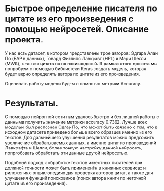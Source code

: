 # Быстрое определение писателя по цитате из его произведения с помощью нейросетей. Описание проекта.

У нас есть датасет, в котором представлены трое авторов: Эдгара Алан По (EAP в данных), Говард Филлипс Лавкравт (HPL) и Мэри Шелли (MWS), а так же цитата из их произведений. В рамках этого проекта мы попробуем с помощью библиотеки Keras создать модель, которая будет верно определять автора по цитате из его произведения.

Оценивать работу модели будем с помощью метрики Accuracy.

# Результаты.
С помощью нейронной сети нам удалось быстро и без лишней работы с данными получить значение метрики accuracy 0.7362. Лучше всех моделью был распознан Эдгар По, что может быть связано с тем, что в исходном датасете приведено больше всего образцов именно из его текстов. Для дальнейшего улучшения результатов можно предложить увеличение обрабатываемых данных, а именно цитат из произведений Лавкрафта и Шелли, более тонкую настройку данной нейросети, попргобовать обработать эти данные другой нейросетью.

Подобный подход к обработке текстов известных писателей при должной точности может быть примененён в книжных сервисах и риложениях-энциклопедиях для проверки авторов цитат, а также для улучшения функций поисковиков (поиск автора книги по неточной цитате из его произведения).
